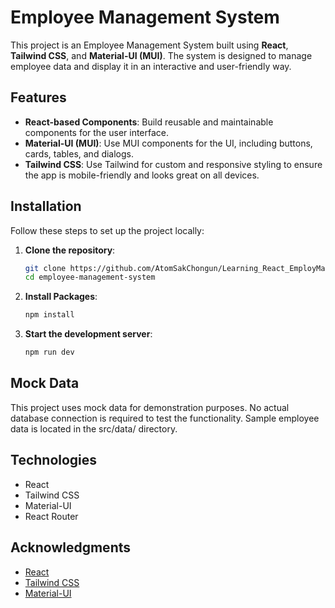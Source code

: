 # Employee Management System

This project is an Employee Management System built using **React**, **Tailwind CSS**, and **Material-UI (MUI)**. The system is designed to manage employee data and display it in an interactive and user-friendly way.

## Features

- **React-based Components**: Build reusable and maintainable components for the user interface.
- **Material-UI (MUI)**: Use MUI components for the UI, including buttons, cards, tables, and dialogs.
- **Tailwind CSS**: Use Tailwind for custom and responsive styling to ensure the app is mobile-friendly and looks great on all devices.

## Installation

Follow these steps to set up the project locally:

1. **Clone the repository**:
   ```bash
   git clone https://github.com/AtomSakChongun/Learning_React_EmployManagement.git
   cd employee-management-system
   ```

2. **Install Packages**:
   ```bash
   npm install
   ```

3. **Start the development server**:
   ```bash
   npm run dev
   ```

## Mock Data

This project uses mock data for demonstration purposes. No actual database connection is required to test the functionality. Sample employee data is located in the src/data/ directory.

## Technologies

- React
- Tailwind CSS
- Material-UI
- React Router

## Acknowledgments

- [React](https://reactjs.org/)
- [Tailwind CSS](https://tailwindcss.com/)
- [Material-UI](https://mui.com/)